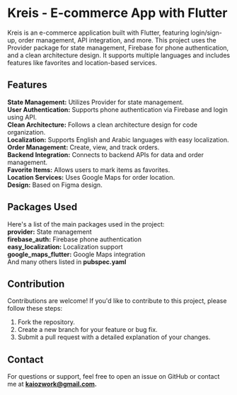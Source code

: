 # Kreis - E-commerce App with Flutter
 <!-- Insert your logo or any image representing the project -->

Kreis is an e-commerce application built with Flutter, featuring login/sign-up, order management, API integration, and more. This project uses the Provider package for state management, Firebase for phone authentication, and a clean architecture design. It supports multiple languages and includes features like favorites and location-based services.  

## Features
**State Management:** Utilizes Provider for state management.  
**User Authentication:** Supports phone authentication via Firebase and login using API.  
**Clean Architecture:** Follows a clean architecture design for code organization.  
**Localization:** Supports English and Arabic languages with easy localization.  
**Order Management:** Create, view, and track orders.  
**Backend Integration:** Connects to backend APIs for data and order management.  
**Favorite Items:** Allows users to mark items as favorites.  
**Location Services:** Uses Google Maps for order location.  
**Design:** Based on Figma design.  

## Packages Used
Here's a list of the main packages used in the project:  
**provider:** State management  
**firebase_auth:** Firebase phone authentication  
**easy_localization:** Localization support  
**google_maps_flutter:** Google Maps integration  
And many others listed in **pubspec.yaml**  

## Contribution
Contributions are welcome! If you'd like to contribute to this project, please follow these steps:  
1. Fork the repository.  
2. Create a new branch for your feature or bug fix.  
3. Submit a pull request with a detailed explanation of your changes.  

## Contact
For questions or support, feel free to open an issue on GitHub or contact me at **kaiozwork@gmail.com.**
